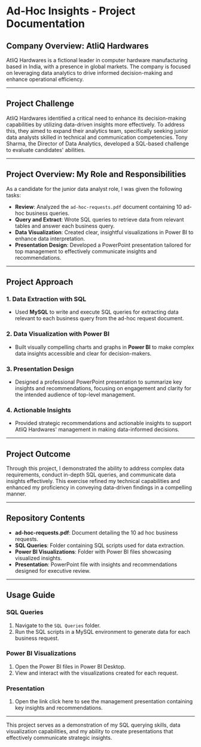# Ad-Hoc Insights - Project Documentation

## Company Overview: AtliQ Hardwares
AtliQ Hardwares is a fictional leader in computer hardware manufacturing based in India, with a presence in global markets. The company is focused on leveraging data analytics to drive informed decision-making and enhance operational efficiency.

---

## Project Challenge
AtliQ Hardwares identified a critical need to enhance its decision-making capabilities by utilizing data-driven insights more effectively. To address this, they aimed to expand their analytics team, specifically seeking junior data analysts skilled in technical and communication competencies. Tony Sharma, the Director of Data Analytics, developed a SQL-based challenge to evaluate candidates' abilities.

---

## Project Overview: My Role and Responsibilities
As a candidate for the junior data analyst role, I was given the following tasks:
- **Review**: Analyzed the `ad-hoc-requests.pdf` document containing 10 ad-hoc business queries.
- **Query and Extract**: Wrote SQL queries to retrieve data from relevant tables and answer each business query.
- **Data Visualization**: Created clear, insightful visualizations in Power BI to enhance data interpretation.
- **Presentation Design**: Developed a PowerPoint presentation tailored for top management to effectively communicate insights and recommendations.

---

## Project Approach

### 1. Data Extraction with SQL
   - Used **MySQL** to write and execute SQL queries for extracting data relevant to each business query from the ad-hoc request document.

### 2. Data Visualization with Power BI
   - Built visually compelling charts and graphs in **Power BI** to make complex data insights accessible and clear for decision-makers.

### 3. Presentation Design
   - Designed a professional PowerPoint presentation to summarize key insights and recommendations, focusing on engagement and clarity for the intended audience of top-level management.

### 4. Actionable Insights
   - Provided strategic recommendations and actionable insights to support AtliQ Hardwares' management in making data-informed decisions.

---

## Project Outcome
Through this project, I demonstrated the ability to address complex data requirements, conduct in-depth SQL queries, and communicate data insights effectively. This exercise refined my technical capabilities and enhanced my proficiency in conveying data-driven findings in a compelling manner.

---

## Repository Contents
- **ad-hoc-requests.pdf**: Document detailing the 10 ad hoc business requests.
- **SQL Queries**: Folder containing SQL scripts used for data extraction.
- **Power BI Visualizations**: Folder with Power BI files showcasing visualized insights.
- **Presentation**: PowerPoint file with insights and recommendations designed for executive review.

---

## Usage Guide

### SQL Queries
1. Navigate to the `SQL Queries` folder.
2. Run the SQL scripts in a MySQL environment to generate data for each business request.

### Power BI Visualizations
1. Open the Power BI files in Power BI Desktop.
2. View and interact with the visualizations created for each request.

### Presentation
1. Open the link click here to see  the management presentation containing key insights and recommendations.

---

This project serves as a demonstration of my SQL querying skills, data visualization capabilities, and my ability to create presentations that effectively communicate strategic insights.
